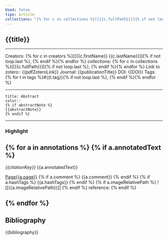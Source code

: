 ```yaml
---
Used: false
tipe: article
collections: "{% for c in collections %}[[{{c.fullPath}}]]{% if not loop.last %}, {% endif %}{% endfor %}"
---
```

## {{title}}
---

Creators: {% for c in creators %}[[{{c.firstName}} {{c.lastName}}]]{% if not loop.last %}, {% endif %}{% endfor %}
collections: {% for c in collections %}[[{{c.fullPath}}]]{% if not loop.last %}, {% endif %}{% endfor %}
Link to zotero:: {{pdfZoteroLink}}
Journal: {{publicationTitle}}
DOI: {{DOI}}
Tags: {% for t in tags %}#{{t.tag}}{% if not loop.last %}, {% endif %}{% endfor %}

---
```ad-note
title: Abstract
color:: 
{% if abstractNote %}
{{abstractNote}}
{% endif %}
```

---
### Highlight

{% for a in annotations %}
{% if a.annotatedText %}
---
*{{citationKey}}*
	{{a.annotatedText}} 
	
[Page{{a.page}}](zotero://open-pdf/library/items/{{a.attachment.itemKey}}?page={{a.page}}&a={{a.id}})
	{% if a.comment %}
	{{a.comment}}
	{% endif %}
	{% if a.hashTags %}
{{a.hashTags}}
	{% endif %}
	{% if a.imageRelativePath %}
	![[{{a.imageRelativePath}}]] 
	{% endif %}
	reference:
{% endif %}

{% endfor %}
---
## Bibliography

{{bibliography}}